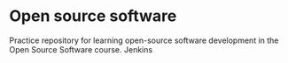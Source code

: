 # Open source software
Practice repository for learning open-source software development in the Open Source Software course.
Jenkins
